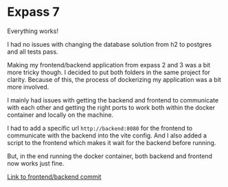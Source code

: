 # Expass 7

Everything works!

I had no issues with changing the database solution from h2 to postgres and all tests pass.

Making my frontend/backend application from expass 2 and 3 was a bit more tricky though.
I decided to put both folders in the same project for clarity.
Because of this, the process of dockerizing my application was a bit more involved.

I mainly had issues with getting the backend and frontend to communicate with each other 
and getting the right ports to work both within the docker container and locally on the machine.

I had to add a specific url `http://backend:8080` for the frontend to communicate with the backend into the vite config.
And I also added a script to the frontend which makes it wait for the backend before running.

But, in the end running the docker container, both backend and frontend now works just fine.

[Link to frontend/backend commit](https://github.com/Krissibro/DAT250-Sploinkyboink/commit/eb3886dcf71f572f8ff5c5706df6fcb4c20784dc)

